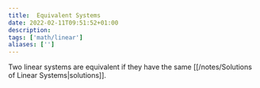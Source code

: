 ```yaml
---
title:  Equivalent Systems
date: 2022-02-11T09:51:52+01:00
description: 
tags: ['math/linear']
aliases: ['']
---
```

Two linear systems are equivalent if they have the same [[/notes/Solutions of Linear Systems|solutions]].